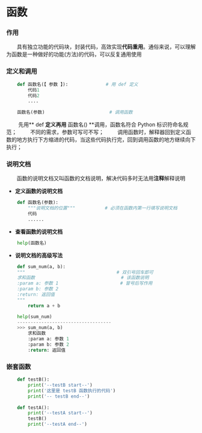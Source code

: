 # 函数
### 作用
&emsp;&emsp;具有独立功能的代码块，封装代码，高效实现**代码重用**。通俗来说，可以理解为函数是一种做好的功能(方法)的代码，可以反复通用使用

### 定义和调用


```python
    def 函数名(【 参数 】):              # 用 def 定义
        代码1
        代码2
        ....
        
    函数名(参数)                        # 调用函数

```
&emsp;&emsp; 先用** def **定义再用** 函数名() **调用，函数名符合 Python 标识符命名规范；
&emsp;&emsp; 不同的需求，参数可写可不写；
&emsp;&emsp; 调用函数时，解释器回到定义函数的地方执行下方缩进的代码，当这些代码执行完，回到调用函数的地方继续向下执行；



### 说明文档
&emsp;&emsp;函数的说明文档又叫函数的文档说明，解决代码多时无法用**注释**解释说明

*  **定义函数的说明文档**

```python
    def 函数名(参数):
        """说明文档的位置"""           # 必须在函数内第一行填写说明文档
        代码
        ......
```

*  **查看函数的说明文档**


```python
    help(函数名)
```

*  **说明文档的高级写法**


```python
    def sum_num(a, b):
    """                                  # 双引号回车即可
    求和函数                                # 该函数说明
    :param a: 参数 1                       # 冒号后写作用
    :param b: 参数 2
    :return: 返回值
    """
        return a + b

    help(sum_num)
    -----------------------------------
    >>> sum_num(a, b)
        求和函数
        :param a: 参数 1
        :param b: 参数 2
        :return: 返回值

```

### 嵌套函数



```python
    def testB():
        print('--testB start--')
        print('这里是 testB 函数执行的代码')
        print('-- testB end--')
        
    def testA():
        print('--testA start--')
        testB()
        print('--testA end--')
```








